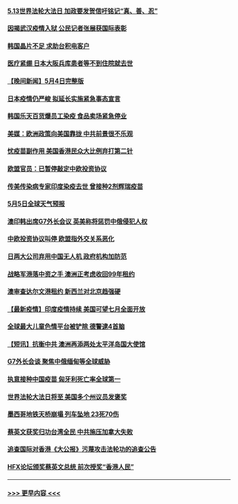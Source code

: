 #### [5.13世界法轮大法日 加政要发贺信吁铭记“真、善、忍”](../pages/prog202/a103111237.md?t=05052001) 
#### [因揭武汉疫情入狱 公民记者张展获国际表彰](../pages/prog202/a103111109.md?t=05052001) 
#### [韩国晶片不足 求助台积电客户](../pages/prog202/a103111106.md?t=05052001) 
#### [医疗紧绷 日本大阪兵库患者等不到住院就去世](../pages/prog202/a103111021.md?t=05052001) 
#### [【晚间新闻】5月4日完整版](../pages/prog202/a103110945.md?t=05052001) 
#### [日本疫情仍严峻 拟延长实施紧急事态宣言](../pages/prog202/a103110952.md?t=05052001) 
#### [韩国乐天百货爆员工染疫 食品卖场紧急停业](../pages/prog202/a103110941.md?t=05052001) 
#### [美媒：欧洲政策向美国靠拢 中共前景很不乐观](../pages/prog202/a103110503.md?t=05052001) 
#### [忧疫苗副作用 美国香港民众大比例弃打第二针](../pages/prog202/a103110801.md?t=05052001) 
#### [欧盟官员：已暂停敲定中欧投资协议](../pages/prog202/a103110812.md?t=05052001) 
#### [传美传染病专家印度染疫去世 曾接种2剂辉瑞疫苗](../pages/prog202/a103110732.md?t=05052001) 
#### [5月5日全球天气预报](../pages/prog202/a103110823.md?t=05052001) 
#### [澳印韩出席G7外长会议 英美称将惩罚中俄侵犯人权](../pages/prog202/a103110769.md?t=05052001) 
#### [中欧投资协议叫停 欧盟指外交关系恶化](../pages/prog202/a103110802.md?t=05052001) 
#### [日两大公司弃用中国无人机 政府机构加防范](../pages/prog202/a103110793.md?t=05052001) 
#### [战略军港落中资之手 澳洲正考虑收回99年租约](../pages/prog202/a103110711.md?t=05052001) 
#### [澳审查达尔文港租约 新西兰对北京趋强硬](../pages/prog202/a103110593.md?t=05052001) 
#### [【最新疫情】印度疫情持续 美国可望七月全面开放](../pages/prog202/a103110553.md?t=05052001) 
#### [全球最大儿童色情平台被铲除 德警逮4首脑](../pages/prog202/a103110733.md?t=05052001) 
#### [【短讯】抗衡中共 澳洲再添两处太平洋岛国大使馆](../pages/prog202/a103110698.md?t=05052001) 
#### [G7外长会谈 聚焦中俄缅甸等全球威胁](../pages/prog202/a103110701.md?t=05052001) 
#### [执意接种中国疫苗 匈牙利死亡率全球第一](../pages/prog202/a103110547.md?t=05052001) 
#### [世界法轮大法日将至 美国多个州议员发褒奖](../pages/prog202/a103110587.md?t=05052001) 
#### [墨西哥地铁天桥崩塌 列车坠地 23死70伤](../pages/prog202/a103110590.md?t=05052001) 
#### [蔡英文获奖归功台湾全民 中共施压加拿大失败](../pages/prog202/a103110535.md?t=05052001) 
#### [追查国际对香港《大公报》污蔑攻击法轮功的追查公告](../pages/prog202/a103110496.md?t=05052001) 
#### [HFX论坛颁奖蔡英文总统 前次授奖“香港人民”](../pages/prog202/a103110378.md?t=05052001) 

----
#### [ >>> 更早内容 <<< ](../indexes/prog202-earlier.md)
